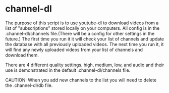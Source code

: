 # channel-dl
The purpose of this script is to use youtube-dl to download videos from a list of "subscriptions" stored locally on your computers. All config is in the .channel-dl/channels file.(There will be a config for other settings in the future.)
The first time you run it it will check your list of channels and update the database with all previously uploaded videos. The next time you run it, it will find any newly uploaded videos from your list of channels and download them.

There are 4 different quality settings. high, medium, low, and audio and their use is demonstrated in the default .channel-dl/channels file.

CAUTION: When you add new channels to the list you will need to delete the .channel-dl/db file.